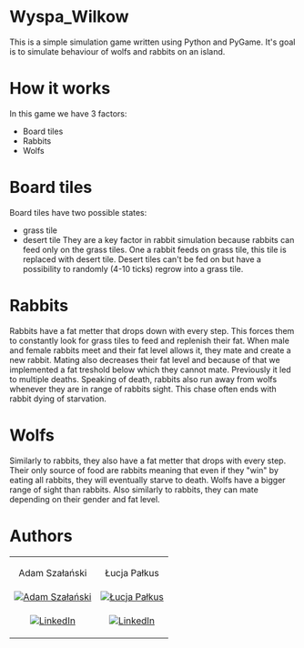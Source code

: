# Wyspa_Wilkow
This is a simple simulation game written using Python and PyGame.
It's goal is to simulate behaviour of wolfs and rabbits on an island.

# How it works
In this game we have 3 factors:
 - Board tiles
 - Rabbits
 - Wolfs
 
 # Board tiles
 Board tiles have two possible states:
  - grass tile
  - desert tile
They are a key factor in rabbit simulation because rabbits can feed only on the grass tiles. One a rabbit feeds on grass tile, this tile is replaced with desert tile. Desert tiles can't be fed on but have a possibility to randomly (4-10 ticks) regrow into a grass tile.

# Rabbits
Rabbits have a fat metter that drops down with every step. This forces them to constantly look for grass tiles to feed and replenish their fat. When male and female rabbits meet and their fat level allows it, they mate and create a new rabbit. Mating also decreases their fat level and because of that we implemented a fat treshold below which they cannot mate. Previously it led to multiple deaths. Speaking of death, rabbits also run away from wolfs whenever they are in range of rabbits sight. This chase often ends with rabbit dying of starvation.

# Wolfs
Similarly to rabbits, they also have a fat metter that drops with every step. Their only source of food are rabbits meaning that even if they "win" by eating all rabbits, they will eventually starve to death. Wolfs have a bigger range of sight than rabbits. Also similarly to rabbits, they can mate depending on their gender and fat level.
 
# Authors
<table>
<tr>
<td><p align="center">Adam Szałański</p></td>
<td><p align="center">Łucja Pałkus</p></td>
</tr>
<tr>
<td>
<a href="https://linkedin.com/in/adam-szalanski">
   <img src="https://media.licdn.com/dms/image/D4D03AQEQQN-CcweVoQ/profile-displayphoto-shrink_800_800/0/1675129015106?e=1683763200&v=beta&t=Js1TJsuLwZvTTGnCSXgcr014M445PwfR4sUXZrQ7fWA" alt="Adam Szałański">
  </a>
</td>
<td>
<a href="https://linkedin.com/in/lucja-palkus">
   <img src="https://media.licdn.com/dms/image/C4E03AQHiZl75qDVgAw/profile-displayphoto-shrink_800_800/0/1656453073719?e=1683763200&v=beta&t=CMzF7RO_2cQASvBa0P4qjfXH62EpZHLmnKDC6P8LDS4" alt="Łucja Pałkus">
  </a>
</td>
</tr>
<tr>
<td align="center">

[![LinkedIn][linkedin-shield]][linkedin-url-adam]

</td>
<td align="center">

[![LinkedIn][linkedin-shield]][linkedin-url-lucja]

</td>
</tr>
</table>



[linkedin-shield]: https://img.shields.io/badge/-LinkedIn-black.svg?style=for-the-badge&logo=linkedin&colorB=555
[linkedin-url-adam]: https://linkedin.com/in/adam-szalanski
[linkedin-url-lucja]: https://www.linkedin.com/in/lucja-palkus/
